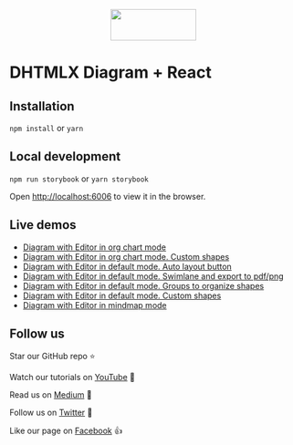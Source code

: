 <p align="center">
	<a href="https://dhtmlx.github.io/react-diagram-demo/?path=/story/default-editor--swimlane"><img src="https://dhtmlx.github.io/react-widgets/static/logo_r.svg" width="150" height="55"></a>
</p>


# DHTMLX Diagram + React

## Installation

`npm install` or `yarn`

## Local development

`npm run storybook` or `yarn storybook`

Open [http://localhost:6006](http://localhost:6006) to view it in the browser.

## Live demos

- [Diagram with Editor in org chart mode](https://dhtmlx.github.io/react-diagram-demo/?path=/story/org-chart-editor--img-card)
- [Diagram with Editor in org chart mode. Custom shapes](https://dhtmlx.github.io/react-diagram-demo/?path=/story/org-chart-editor--custom-chape)
- [Diagram with Editor in default mode. Auto layout button](https://dhtmlx.github.io/react-diagram-demo/?path=/story/default-editor--autoplacement)
- [Diagram with Editor in default mode. Swimlane and export to pdf/png](https://dhtmlx.github.io/react-diagram-demo/?path=/story/default-editor--swimlane)
- [Diagram with Editor in default mode. Groups to organize shapes](https://dhtmlx.github.io/react-diagram-demo/?path=/story/default-editor--group)
- [Diagram with Editor in default mode. Custom shapes](https://dhtmlx.github.io/react-diagram-demo/?path=/story/default-editor--custom-shape)
- [Diagram with Editor in mindmap mode](https://dhtmlx.github.io/react-diagram-demo/?path=/story/mindmap-editor--emotions)


## Follow us

Star our GitHub repo :star:

Watch our tutorials on [YouTube](https://www.youtube.com/user/dhtmlx/videos) :eyes:

Read us on [Medium](https://medium.com/@dhtmlx) :newspaper:

Follow us on [Twitter](https://twitter.com/dhtmlx) :feet:

Like our page on [Facebook](https://www.facebook.com/dhtmlx/) :thumbsup:
